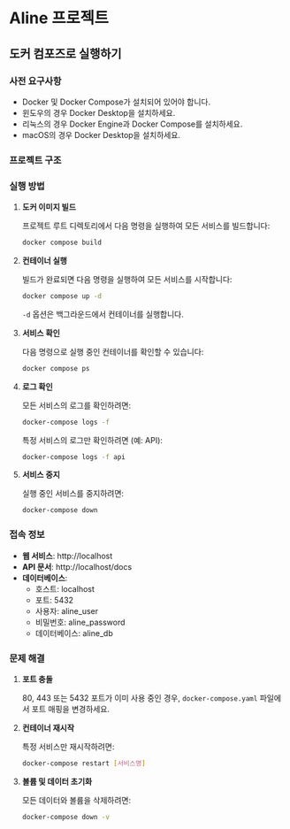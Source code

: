 # Aline 프로젝트

## 도커 컴포즈로 실행하기

### 사전 요구사항
- Docker 및 Docker Compose가 설치되어 있어야 합니다.
- 윈도우의 경우 Docker Desktop을 설치하세요.
- 리눅스의 경우 Docker Engine과 Docker Compose를 설치하세요.
- macOS의 경우 Docker Desktop을 설치하세요.

### 프로젝트 구조

### 실행 방법

1. **도커 이미지 빌드**

   프로젝트 루트 디렉토리에서 다음 명령을 실행하여 모든 서비스를 빌드합니다:
   ```bash
   docker compose build
   ```

2. **컨테이너 실행**

   빌드가 완료되면 다음 명령을 실행하여 모든 서비스를 시작합니다:
   ```bash
   docker compose up -d
   ```
   
   `-d` 옵션은 백그라운드에서 컨테이너를 실행합니다.

3. **서비스 확인**

   다음 명령으로 실행 중인 컨테이너를 확인할 수 있습니다:
   ```bash
   docker compose ps
   ```

4. **로그 확인**

   모든 서비스의 로그를 확인하려면:
   ```bash
   docker-compose logs -f
   ```
   
   특정 서비스의 로그만 확인하려면 (예: API):
   ```bash
   docker-compose logs -f api
   ```

5. **서비스 중지**

   실행 중인 서비스를 중지하려면:
   ```bash
   docker-compose down
   ```

### 접속 정보

- **웹 서비스**: http://localhost
- **API 문서**: http://localhost/docs
- **데이터베이스**:
  - 호스트: localhost
  - 포트: 5432
  - 사용자: aline_user
  - 비밀번호: aline_password
  - 데이터베이스: aline_db

### 문제 해결

1. **포트 충돌**

   80, 443 또는 5432 포트가 이미 사용 중인 경우, `docker-compose.yaml` 파일에서 포트 매핑을 변경하세요.

2. **컨테이너 재시작**

   특정 서비스만 재시작하려면:
   ```bash
   docker-compose restart [서비스명]
   ```

3. **볼륨 및 데이터 초기화**

   모든 데이터와 볼륨을 삭제하려면:
   ```bash
   docker-compose down -v
   ```

